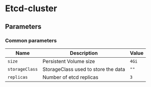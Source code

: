 # Etcd-cluster

## Parameters

### Common parameters

| Name           | Description                         | Value |
| -------------- | ----------------------------------- | ----- |
| `size`         | Persistent Volume size              | `4Gi` |
| `storageClass` | StorageClass used to store the data | `""`  |
| `replicas`     | Number of etcd replicas             | `3`   |
